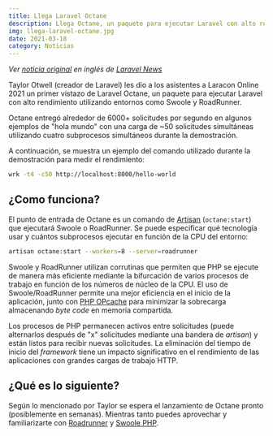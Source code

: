 ```yaml
---
title: Llega Laravel Octane
description: Llega Octane, un paquete para ejecutar Laravel con alto rendimiento utilizando entornos como Swoole y RoadRunner
img: llega-laravel-octane.jpg
date: 2021-03-18
category: Noticias
---
```

*Ver [noticia original](https://laravel-news.com/laravel-octane) en inglés de [Laravel News](https://laravel-news.com)*

Taylor Otwell (creador de Laravel) les dio a los asistentes a Laracon Online 2021 un primer vistazo de Laravel Octane, un paquete para ejecutar Laravel con alto rendimiento utilizando entornos como Swoole y RoadRunner.

Octane entregó alrededor de 6000+ solicitudes por segundo en algunos ejemplos de "hola mundo" con una carga de ~50 solicitudes simultáneas utilizando cuatro subprocesos simultáneos durante la demostración.

A continuación, se muestra un ejemplo del comando utilizado durante la demostración para medir el rendimiento:

```bash
wrk -t4 -c50 http://localhost:8000/hello-world
```

## ¿Como funciona?

El punto de entrada de Octane es un comando de [Artisan](https://laravel-news.com/tag/artisan) (`octane:start`) que ejecutará Swoole o RoadRunner. Se puede especificar qué tecnología usar y cuántos subprocesos ejecutar en función de la CPU del entorno:

```bash
artisan octane:start --workers=8 --server=roadrunner
```
Swoole y RoadRunner utilizan corrutinas que permiten que PHP se ejecute de manera más eficiente mediante la bifurcación de varios procesos de trabajo en función de los números de núcleo de la CPU. El uso de Swoole/RoadRunner permite una mejor eficiencia en el inicio de la aplicación, junto con [PHP OPcache](https://www.php.net/manual/en/book.opcache.php) para minimizar la sobrecarga almacenando *byte code* en memoria compartida.

Los procesos de PHP permanecen activos entre solicitudes (puede alternarlos después de "x" solicitudes mediante una bandera de *artisan*) y están listos para recibir nuevas solicitudes. La eliminación del tiempo de inicio del *framework* tiene un impacto significativo en el rendimiento de las aplicaciones con grandes cargas de trabajo HTTP.

## ¿Qué es lo siguiente?

Según lo mencionado por Taylor se espera el lanzamiento de Octane pronto (posiblemente en semanas). Mientras tanto puedes aprovechar y familiarizarte con [Roadrunner](https://roadrunner.dev/docs/intro-about) y [Swoole PHP](https://www.swoole.co.uk/how-it-works).
